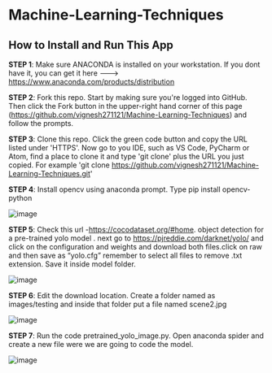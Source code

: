 # Machine-Learning-Techniques
<h2>How to Install and Run This App</h2>

<b>STEP 1</b>: Make sure ANACONDA is installed on your workstation. If you dont have it, you can get it here ---> https://www.anaconda.com/products/distribution

<b>STEP 2</b>: Fork this repo. Start by making sure you're logged into GitHub. Then click the Fork button in the upper-right hand corner of this page (https://github.com/vignesh271121/Machine-Learning-Techniques) and follow the prompts.

<b>STEP 3</b>: Clone this repo. Click the green code button and copy the URL listed under 'HTTPS'. Now go to you IDE, such as VS Code, PyCharm or Atom, find a place to clone it and type 'git clone' plus the URL you just copied. For example 'git clone https://github.com/vignesh271121/Machine-Learning-Techniques.git'

<b>STEP 4</b>: Install opencv using anaconda prompt. Type pip install opencv-python

![image](https://user-images.githubusercontent.com/97229745/191010683-0406793a-6d21-4bc7-b114-9a69e2f0f1f5.png)

<b>STEP 5</b>: Check this url -https://cocodataset.org/#home. object detection for a pre-trained yolo model . next go to https://pjreddie.com/darknet/yolo/ and click on the configuration and weights and download both files.click on raw and then save as “yolo.cfg” remember to select all files to remove .txt extension. Save it inside model folder.

![image](https://user-images.githubusercontent.com/97229745/191009862-86cef685-cd49-47ef-9197-0012487e5f64.png)

<b>STEP 6</b>: Edit the download location. Create a folder named as images/testing and inside that folder put a file named scene2.jpg  

![image](https://user-images.githubusercontent.com/97229745/191010833-959bad6b-615d-483b-a297-4bc1e4b751bc.png)

<b>STEP 7</b>: Run the code pretrained_yolo_image.py. Open anaconda spider and create a new file were we are going to code the model.

![image](https://user-images.githubusercontent.com/97229745/191011482-06e6499d-3e80-4c97-ab2c-307bb82f0670.png)


